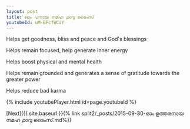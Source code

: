 ```yaml
---
layout: post
title: ഓം പനായ നമഹ ൧൦൮ ടൈംസ്
youtubeId: uM-BFcfWCiY
---
```

 
 
Helps get goodness, bliss and peace and God's blessings
 
Helps remain focused, help generate inner energy 
 
Helps boost physical and mental health 
 
Helps remain grounded and generates a sense of gratitude towards the greater power 
 
Helps reduce bad karma
 
 
 
 


{% include youtubePlayer.html id=page.youtubeId %}
 
[Next]({{ site.baseurl }}{% link  split2/_posts/2015-09-30-ഓം ഉത്തരനായ നമഹ ൧൦൮ ടൈംസ്.md%})
 
